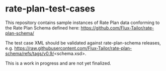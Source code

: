 # rate-plan-test-cases

This repository contains sample instances of Rate Plan data conforming to the Rate Plan Schema defined here: https://github.com/Flux-Tailor/rate-plan-schema/

The test case XML should be validated against rate-plan-schema releases, e.g. https://raw.githubusercontent.com/Flux-Tailor/rate-plan-schema/refs/tags/v0.9/<schema.xsd>.

This is a work in progress and are not yet finalized. 
